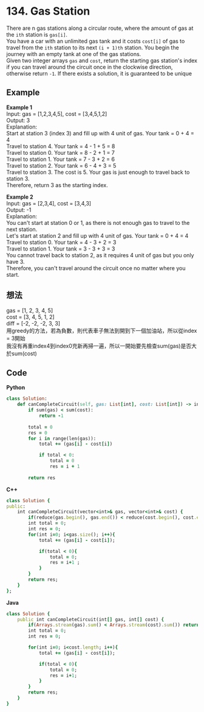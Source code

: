 # 134. Gas Station
There are n gas stations along a circular route, where the amount of gas at the `ith` station is `gas[i]`.  
You have a car with an unlimited gas tank and it costs `cost[i]` of gas to travel from the `ith` station to its next `(i + 1)th` station. You begin the journey with an empty tank at one of the gas stations.  
Given two integer arrays `gas` and `cost`, return the starting gas station's index if you can travel around the circuit once in the clockwise direction, otherwise return `-1`. If there exists a solution, it is guaranteed to be unique  

 
## Example
**Example 1**  
Input: gas = [1,2,3,4,5], cost = [3,4,5,1,2]  
Output: 3  
Explanation:  
Start at station 3 (index 3) and fill up with 4 unit of gas. Your tank = 0 + 4 = 4  
Travel to station 4. Your tank = 4 - 1 + 5 = 8  
Travel to station 0. Your tank = 8 - 2 + 1 = 7  
Travel to station 1. Your tank = 7 - 3 + 2 = 6  
Travel to station 2. Your tank = 6 - 4 + 3 = 5  
Travel to station 3. The cost is 5. Your gas is just enough to travel back to station 3.  
Therefore, return 3 as the starting index.  

**Example 2**  
Input: gas = [2,3,4], cost = [3,4,3]  
Output: -1  
Explanation:  
You can't start at station 0 or 1, as there is not enough gas to travel to the next station.  
Let's start at station 2 and fill up with 4 unit of gas. Your tank = 0 + 4 = 4  
Travel to station 0. Your tank = 4 - 3 + 2 = 3  
Travel to station 1. Your tank = 3 - 3 + 3 = 3  
You cannot travel back to station 2, as it requires 4 unit of gas but you only have 3.  
Therefore, you can't travel around the circuit once no matter where you start.  

## 想法
gas = [1, 2, 3, 4, 5]  
cost = [3, 4, 5, 1, 2]  
diff = [-2, -2, -2, 3, 3]  
用greedy的方法，若為負數，則代表車子無法到開到下一個加油站，所以從index = 3開始  
我沒有再重index4到index0充新再掃一遍，所以一開始要先檢查sum(gas)是否大於sum(cost)  

## Code
**Python**
```ruby
class Solution:
    def canCompleteCircuit(self, gas: List[int], cost: List[int]) -> int:
        if sum(gas) < sum(cost):
            return -1
        
        total = 0
        res = 0
        for i in range(len(gas)):
            total += (gas[i] - cost[i])

            if total < 0:
                total = 0
                res = i + 1
        
        return res
```
**C++**
```ruby
class Solution {
public:
    int canCompleteCircuit(vector<int>& gas, vector<int>& cost) {
        if(reduce(gas.begin(), gas.end()) < reduce(cost.begin(), cost.end())) return -1;
        int total = 0;
        int res = 0;
        for(int i=0; i<gas.size(); i++){
            total += (gas[i] - cost[i]);

            if(total < 0){
                total = 0;
                res = i+1 ;
            }
        }
        return res;
    }
};
```
**Java**
```ruby
class Solution {
    public int canCompleteCircuit(int[] gas, int[] cost) {
        if(Arrays.stream(gas).sum() < Arrays.stream(cost).sum()) return -1;
        int total = 0;
        int res = 0;

        for(int i=0; i<cost.length; i++){
            total += (gas[i] - cost[i]);

            if(total < 0){
                total = 0;
                res = i+1;
            }
        }
        return res;
    }
}
```
